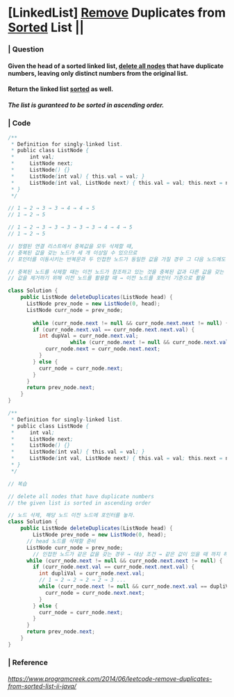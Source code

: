 # [LinkedList] <u>Remove</u> Duplicates from <u>Sorted</u> List ||

### | Question 

#### Given the head of a sorted linked list, <u>delete all nodes</u> that have duplicate numbers, leaving only distinct numbers from the original list. 

#### Return the linked list <u>sorted</u> as well. 

##### The list is guranteed to be sorted in ascending order.

### | Code 

```java
/**
 * Definition for singly-linked list.
 * public class ListNode {
 *     int val;
 *     ListNode next;
 *     ListNode() {}
 *     ListNode(int val) { this.val = val; }
 *     ListNode(int val, ListNode next) { this.val = val; this.next = next; }
 * }
 */

// 1 → 2 → 3 → 3 → 4 → 4 → 5 
// 1 → 2 → 5 

// 1 → 2 → 3 → 3 → 3 → 3 → 3 → 4 → 4 → 5
// 1 → 2 → 5 

// 정렬된 연결 리스트에서 중복값을 모두 삭제할 때, 
// 중복된 값을 갖는 노드가 세 개 이상일 수 있으므로 
// 포인터를 이동시키는 반복문과 두 인접한 노드가 동일한 값을 가질 경우 그 다음 노드에도 동일한 값이 있는지 체크할 반복문 필요

// 중복된 노드를 삭제할 때는 이전 노드가 참조하고 있는 것을 중복된 값과 다른 값을 갖는 다음 노드에 함으로써 제거
// 값을 제거하기 위해 이전 노드를 활용할 때 → 이전 노드를 포인터 기준으로 활용

class Solution {
    public ListNode deleteDuplicates(ListNode head) {
      ListNode prev_node = new ListNode(0, head);
      ListNode curr_node = prev_node;
      
     	while (curr_node.next != null && curr_node.next.next != null) {
        if (curr_node.next.val == curr_node.next.next.val) {
          int dupVal = curr_node.next.val; 
					while (curr_node.next != null && curr_node.next.val == dupVal) {
            curr_node.next = curr_node.next.next;
          }
        } else {
          curr_node = curr_node.next; 
        }
      }
      return prev_node.next; 
    }
}
```

```java
/**
 * Definition for singly-linked list.
 * public class ListNode {
 *     int val;
 *     ListNode next;
 *     ListNode() {}
 *     ListNode(int val) { this.val = val; }
 *     ListNode(int val, ListNode next) { this.val = val; this.next = next; }
 * }
 */

// 복습 

// delete all nodes that have duplicate numbers 
// the given list is sorted in ascending order

// 노드 삭제, 해당 노드 이전 노드에 포인터를 놓자. 
class Solution {
    public ListNode deleteDuplicates(ListNode head) {
    	ListNode prev_node = new ListNode(0, head); 
      // head 노드를 삭제할 준비 
      ListNode curr_node = prev_node; 
     	// 인접한 노드가 같은 값을 갖는 경우 → 대상 조건 → 같은 값이 있을 때 까지 하나씩 검사 
      while (curr_node.next != null && curr_node.next.next != null) {
        if (curr_node.next.val == curr_node.next.next.val) {
          int dupliVal = curr_node.next.val; 
          // 1 → 2 → 2 → 2 → 2 → 3 ...
          while (curr_node.next != null && curr_node.next.val == dupliVal) {
            curr_node = curr_node.next.next; 
          }
        } else {
          curr_node = curr_node.next; 
        }
      }
      return prev_node.next;
    }
}
```



### | Reference

###### https://www.programcreek.com/2014/06/leetcode-remove-duplicates-from-sorted-list-ii-java/

